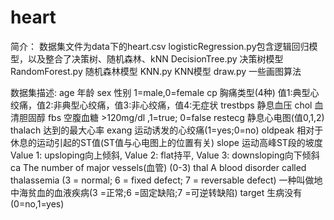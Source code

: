 # heart

简介： 数据集文件为data下的heart.csv logisticRegression.py包含逻辑回归模型，以及整合了决策树、随机森林、kNN DecisionTree.py 决策树模型 RandomForest.py 随机森林模型 KNN.py KNN模型 draw.py 一些画图算法

数据集描述: age 年龄 sex 性别 1=male,0=female cp 胸痛类型(4种) 值1:典型心绞痛，值2:非典型心绞痛，值3:非心绞痛，值4:无症状 trestbps 静息血压 chol 血清胆固醇 fbs 空腹血糖 >120mg/dl ,1=true; 0=false restecg 静息心电图(值0,1,2) thalach 达到的最大心率 exang 运动诱发的心绞痛(1=yes;0=no) oldpeak 相对于休息的运动引起的ST值(ST值与心电图上的位置有关) slope 运动高峰ST段的坡度 Value 1: upsloping向上倾斜, Value 2: flat持平, Value 3: downsloping向下倾斜 ca The number of major vessels(血管) (0-3) thal A blood disorder called thalassemia (3 = normal; 6 = fixed defect; 7 = reversable defect) 一种叫做地中海贫血的血液疾病(3 =正常;6 =固定缺陷;7 =可逆转缺陷) target 生病没有(0=no,1=yes)
